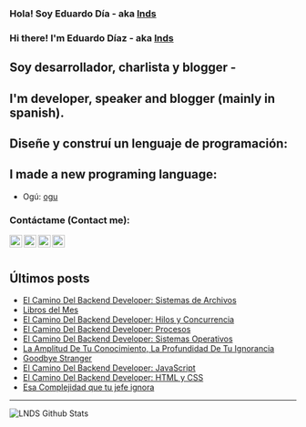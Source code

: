 
### Hola! Soy Eduardo Día - aka [lnds][website]

### Hi there! I'm Eduardo Díaz - aka [lnds][website] 

## Soy desarrollador, charlista y blogger -

## I'm developer, speaker and blogger (mainly in spanish).

## Diseñe y construí un lenguaje de programación:

## I made a new programing language:

- Ogú: [ogu]

### Contáctame (Contact me):

[<img align="left" alt="lnds | Twitter" width="22px" src="https://cdn.jsdelivr.net/npm/simple-icons@v3/icons/twitter.svg">][twitter]

[<img align="left" alt="ediaz | LinkedIn" width="22px" src="https://cdn.jsdelivr.net/npm/simple-icons@v3/icons/linkedin.svg">][linkedin]

[<img align="left" alt="ediaz | Facebook" width="22px" src="https://cdn.jsdelivr.net/npm/simple-icons@v3/icons/facebook.svg">][facebook]


[<img align="left" alt="lnds | Patreon" width="22px" src="https://cdn.jsdelivr.net/npm/simple-icons@v3/icons/ko-fi.svg">][kofi]
<br>
<br>

## Últimos posts

<!-- BLOG-POST-LIST:START -->
- [El Camino Del Backend Developer: Sistemas de Archivos](https://www.programando.org/blog/2021/03/06/el-camino-del-backend-developer-sistemas-de-archivos/)
- [Libros del Mes](https://lnds.net/blog/lnds/2021/02/27/libros-del-mes/)
- [El Camino Del Backend Developer: Hilos y Concurrencia](https://www.programando.org/blog/2021/02/20/el-camino-del-backend-developer-hilos-y-concurrencia/)
- [El Camino Del Backend Developer: Procesos](https://www.programando.org/blog/2021/02/13/el-camino-del-backend-developer-procesos/)
- [El Camino Del Backend Developer: Sistemas Operativos](https://www.programando.org/blog/2021/02/09/el-camino-del-backend-developer-sistemas-operativos/)
- [La Amplitud De Tu Conocimiento, La Profundidad De Tu Ignorancia](https://lnds.net/blog/lnds/2021/01/06/la-amplitud-de-tu-conocimiento-la-profundidad-de-tu-ignorancia/)
- [Goodbye Stranger](https://lnds.net/blog/lnds/2020/12/13/goodbye-stranger/)
- [El Camino Del Backend Developer: JavaScript](https://www.programando.org/blog/2020/12/12/el-camino-del-backend-developer-javascript/)
- [El Camino Del Backend Developer: HTML y CSS](https://www.programando.org/blog/2020/10/11/el-camino-del-backend-developer-html-y-css/)
- [Esa Complejidad que tu jefe ignora](https://lnds.net/blog/lnds/2020/10/04/esa-complejidad-que-tu-jefe-ignora/)
<!-- BLOG-POST-LIST:END -->


---

<img align="left" alt="LNDS  Github Stats" src="https://github-readme-stats.vercel.app/api?username=lnds&show_icons=true&hide_border=true" />


[website]: https://lnds.net/
[website]: https://programando.org/
[website]: https://akarru.com/
[twitter]: https://twitter.com/lnds
[linkedin]: https://www.linkedin.com/in/ediaz/
[facebook]: https://www.facebook.com/EduardoDiazCortes
[kofi]: https://ko-fi.com/lnds

[ogu]: https://github.com/ogu-lang
